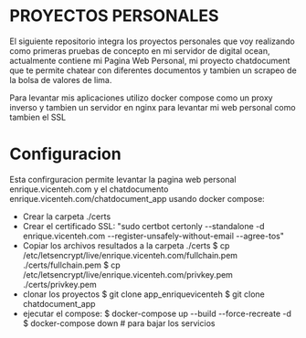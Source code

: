 # PROYECTOS PERSONALES

El siguiente repositorio integra los proyectos personales que voy realizando como primeras pruebas de concepto en mi servidor de digital ocean, actualmente contiene mi Pagina Web Personal, mi proyecto chatdocument que te permite chatear con diferentes documentos y tambien un scrapeo de la bolsa de valores de lima.

Para levantar mis aplicaciones utilizo docker compose como un proxy inverso y tambien un servidor en nginx para levantar mi web personal como tambien el SSL

# Configuracion
Esta confirguracion permite levantar la pagina web personal enrique.vicenteh.com y el chatdocumento enrique.vicenteh.com/chatdocument_app usando docker compose:

- Crear la carpeta ./certs
- Crear el certificado SSL:
"sudo certbot certonly --standalone -d enrique.vicenteh.com --register-unsafely-without-email --agree-tos"
- Copiar los archivos resultados a la carpeta ./certs
$ cp /etc/letsencrypt/live/enrique.vicenteh.com/fullchain.pem ./certs/fullchain.pem
$ cp /etc/letsencrypt/live/enrique.vicenteh.com/privkey.pem ./certs/privkey.pem
- clonar los proyectos
$ git clone app_enriquevicenteh
$ git clone chatdocument_app
- ejecutar el compose:
$ docker-compose up --build --force-recreate -d
$ docker-compose down  # para bajar los servicios